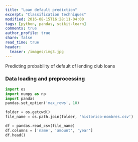 ```yaml
---
title: "Loan default prediction"
excerpt: "Classification techniques"
modified: 2016-08-15T16:28:11-04:00
tags: [python, pandas, scikit-learn]
comments: true
author_profile: true
share: false
read_time: true
header:
  teaser: /images/img3.jpg
---
```


Predicting probability of default of lending club loans

### Data loading and preprocessing



```python
import os
import numpy as np
import pandas
pandas.set_option('max_rows', 10)

folder = os.getcwd()
file_name = os.path.join(folder, 'historico-nombres.csv')

df = pandas.read_csv(file_name)
df.columns = ['name', 'amount', 'year']
df.head()
```
